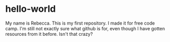 # hello-world

My name is Rebecca. This is my first repository. I made it for free code camp. I'm still not exactly sure what github is for, even though I have gotten resources from it before. Isn't that crazy?
